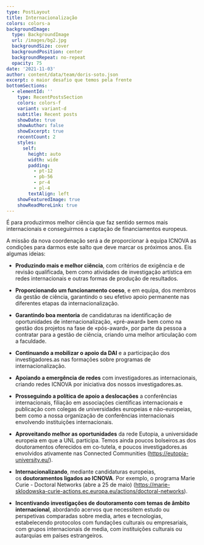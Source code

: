 ```yaml
---
type: PostLayout
title: Internacionalização
colors: colors-a
backgroundImage:
  type: BackgroundImage
  url: /images/bg2.jpg
  backgroundSize: cover
  backgroundPosition: center
  backgroundRepeat: no-repeat
  opacity: 75
date: '2021-11-03'
author: content/data/team/doris-soto.json
excerpt: o maior desafio que temos pela frente
bottomSections:
  - elementId: ''
    type: RecentPostsSection
    colors: colors-f
    variant: variant-d
    subtitle: Recent posts
    showDate: true
    showAuthor: false
    showExcerpt: true
    recentCount: 2
    styles:
      self:
        height: auto
        width: wide
        padding:
          - pt-12
          - pb-56
          - pr-4
          - pl-4
        textAlign: left
    showFeaturedImage: true
    showReadMoreLink: true
---
```

É para produzirmos melhor ciência que faz sentido sermos mais internacionais e conseguirmos a captação de financiamentos europeus.

A missão da nova coordenação será a de proporcionar à equipa ICNOVA as condições para darmos este salto que deve marcar os próximos anos. Eis algumas ideias:

*   **Produzindo mais e melhor ciência**, com critérios de exigência e de revisão qualificada, bem como atividades de investigação artística em redes internacionais e outras formas de produção de resultados.    

*   **Proporcionando um funcionamento coeso**, e em equipa, dos membros da gestão de ciência, garantindo o seu efetivo apoio permanente nas diferentes etapas da internacionalização.   

*   **Garantindo boa mentoria** de candidaturas na identificação de oportunidades de internacionalização, «pré-award» bem como na gestão dos projetos na fase de «pós-award», por parte da pessoa a contratar para a gestão de ciência, criando uma melhor articulação com a faculdade.

*   **Continuando a mobilizar o apoio da DAI** e a participação dos investigadores.as nas formações sobre programas de internacionalização.

*   **Apoiando a emergência de redes** com investigadores.as internacionais, criando redes ICNOVA por iniciativa dos nossos investigadores.as.     

*   **Prosseguindo a política de apoio a deslocações** a conferências internacionais, filiação em associações científicas internacionais e publicação com colegas de universidades europeias e não-europeias, bem como a nossa organização de conferências internacionais envolvendo instituições internacionais.

*   **Aproveitando melhor as oportunidades** da rede Eutopia, a universidade europeia em que a UNL participa. Temos ainda poucos bolseiros.as dos doutoramentos oferecidos em co-tutela, e poucos investigadores.as envolvidos ativamente nas Connected Communities (<https://eutopia-university.eu/>).

*   **Internacionalizando**, mediante candidaturas europeias, os **doutoramentos ligados ao ICNOVA**. Por exemplo, o programa Marie Curie - Doctoral Networks (abre a 25 de maio) (<https://marie-sklodowska-curie-actions.ec.europa.eu/actions/doctoral-networks>).   

*   **Incentivando investigações de doutoramento com temas de âmbito internacional**, abordando acervos que necessitem estudo ou perspetivas comparadas sobre media, artes e tecnologias, estabelecendo protocolos com fundações culturais ou empresariais, com grupos internacionais de media, com instituições culturais ou autarquias em países estrangeiros.

